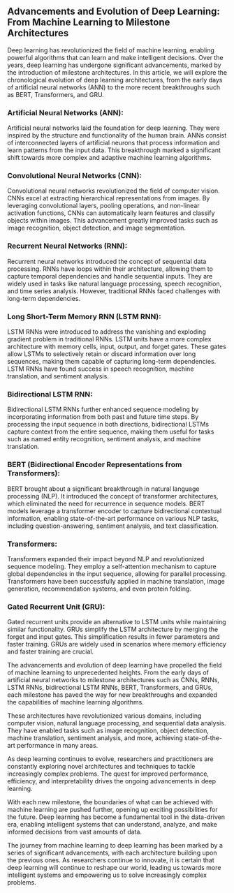 ## Advancements and Evolution of Deep Learning: From Machine Learning to Milestone Architectures

Deep learning has revolutionized the field of machine learning, enabling powerful algorithms that can learn and make intelligent decisions. 
Over the years, deep learning has undergone significant advancements, marked by the introduction of milestone architectures. 
In this article, we will explore the chronological evolution of deep learning architectures, from the early days of artificial neural 
networks (ANN) to the more recent breakthroughs such as BERT, Transformers, and GRU.

### Artificial Neural Networks (ANN):
Artificial neural networks laid the foundation for deep learning. They were inspired by the structure and functionality of the human brain. 
ANNs consist of interconnected layers of artificial neurons that process information and learn patterns from the input data. 
This breakthrough marked a significant shift towards more complex and adaptive machine learning algorithms.

### Convolutional Neural Networks (CNN):
Convolutional neural networks revolutionized the field of computer vision. CNNs excel at extracting hierarchical representations from images. 
By leveraging convolutional layers, pooling operations, and non-linear activation functions, CNNs can automatically learn features and 
classify objects within images. This advancement greatly improved tasks such as image recognition, object detection, 
and image segmentation.

### Recurrent Neural Networks (RNN):
Recurrent neural networks introduced the concept of sequential data processing. RNNs have loops within their architecture, 
allowing them to capture temporal dependencies and handle sequential inputs. They are widely used in tasks like natural language 
processing, speech recognition, and time series analysis. However, traditional RNNs faced challenges with long-term dependencies.

### Long Short-Term Memory RNN (LSTM RNN):
LSTM RNNs were introduced to address the vanishing and exploding gradient problem in traditional RNNs. LSTM units have a more complex 
architecture with memory cells, input, output, and forget gates. These gates allow LSTMs to selectively retain or discard information 
over long sequences, making them capable of capturing long-term dependencies. LSTM RNNs have found success in speech recognition, 
machine translation, and sentiment analysis.

### Bidirectional LSTM RNN:
Bidirectional LSTM RNNs further enhanced sequence modeling by incorporating information from both past and future time steps. 
By processing the input sequence in both directions, bidirectional LSTMs capture context from the entire sequence, making them useful 
for tasks such as named entity recognition, sentiment analysis, and machine translation.

### BERT (Bidirectional Encoder Representations from Transformers):
BERT brought about a significant breakthrough in natural language processing (NLP). It introduced the concept of transformer architectures, 
which eliminated the need for recurrence in sequence models. BERT models leverage a transformer encoder to capture bidirectional 
contextual information, enabling state-of-the-art performance on various NLP tasks, including question-answering, sentiment analysis, 
and text classification.

### Transformers:
Transformers expanded their impact beyond NLP and revolutionized sequence modeling. They employ a self-attention mechanism to capture 
global dependencies in the input sequence, allowing for parallel processing. Transformers have been successfully applied in machine 
translation, image generation, recommendation systems, and even protein folding.

### Gated Recurrent Unit (GRU):
Gated recurrent units provide an alternative to LSTM units while maintaining similar functionality. GRUs simplify the LSTM architecture 
by merging the forget and input gates. This simplification results in fewer parameters and faster training. GRUs are widely used in 
scenarios where memory efficiency and faster training are crucial.

The advancements and evolution of deep learning have propelled the field of machine learning to unprecedented heights. From the early 
days of artificial neural networks to milestone architectures such as CNNs, RNNs, LSTM RNNs, bidirectional LSTM RNNs, BERT, Transformers, 
and GRUs, each milestone has paved the way for new breakthroughs and expanded the capabilities of machine learning algorithms.

These architectures have revolutionized various domains, including computer vision, natural language processing, and sequential data 
analysis. They have enabled tasks such as image recognition, object detection, machine translation, sentiment analysis, and more, 
achieving state-of-the-art performance in many areas.

As deep learning continues to evolve, researchers and practitioners are constantly exploring novel architectures and techniques to 
tackle increasingly complex problems. The quest for improved performance, efficiency, and interpretability drives the ongoing 
advancements in deep learning.

With each new milestone, the boundaries of what can be achieved with machine learning are pushed further, opening up exciting 
possibilities for the future. Deep learning has become a fundamental tool in the data-driven era, enabling intelligent systems that 
can understand, analyze, and make informed decisions from vast amounts of data.

The journey from machine learning to deep learning has been marked by a series of significant advancements, with each architecture 
building upon the previous ones. As researchers continue to innovate, it is certain that deep learning will continue to reshape our 
world, leading us towards more intelligent systems and empowering us to solve increasingly complex problems.




